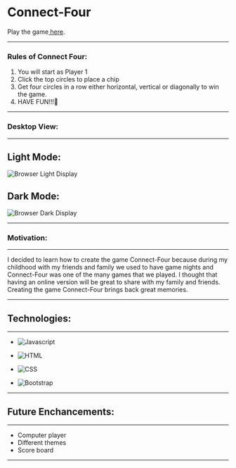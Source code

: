 # Connect-Four
Play the game<a href="https://connect-four-abygaelle.surge.sh/" target="_blank"> here</a>.


____
### Rules of Connect Four:
1. You will start as Player 1
2. Click the top circles to place a chip
3. Get four circles in a row either horizontal, vertical or diagonally to win the game.
4. HAVE FUN!!!🥳
______________
### Desktop View:
___
## Light Mode:
![Browser Light Display](https://imgur.com/2FY00At.jpg)

## Dark Mode:
![Browser Dark Display](https://imgur.com/91JQ3ik.jpg)

___
### Motivation:
___
I decided to learn how to create the game Connect-Four because during my childhood with my friends and family we used to have game nights and Connect-Four was one of the many games that we played. I thought that having an online version will be great to share with my family and friends. Creating the game Connect-Four brings back great memories.

_______
## Technologies:
___

* ![Javascript](https://img.shields.io/badge/JavaScript-F7DF1E?style=for-the-badge&logo=javascript&logoColor=black)

* ![HTML](https://img.shields.io/badge/HTML-239120?style=for-the-badge&logo=html5&logoColor=white)

* ![CSS](https://img.shields.io/badge/CSS-239120?&style=for-the-badge&logo=css3&logoColor=white)

* ![Bootstrap](https://img.shields.io/badge/Bootstrap-563D7C?style=for-the-badge&logo=bootstrap&logoColor=white)

___
## Future Enchancements:
___
* Computer player
* Different themes
* Score board
___
